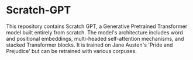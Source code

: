 # Scratch-GPT
This repository contains Scratch GPT, a Generative Pretrained Transformer model built entirely from scratch. The model's architecture includes word and positional embeddings, multi-headed self-attention mechanisms, and stacked Transformer blocks. It is trained on Jane Austen's 'Pride and Prejudice' but can be retrained with various corpuses. 
